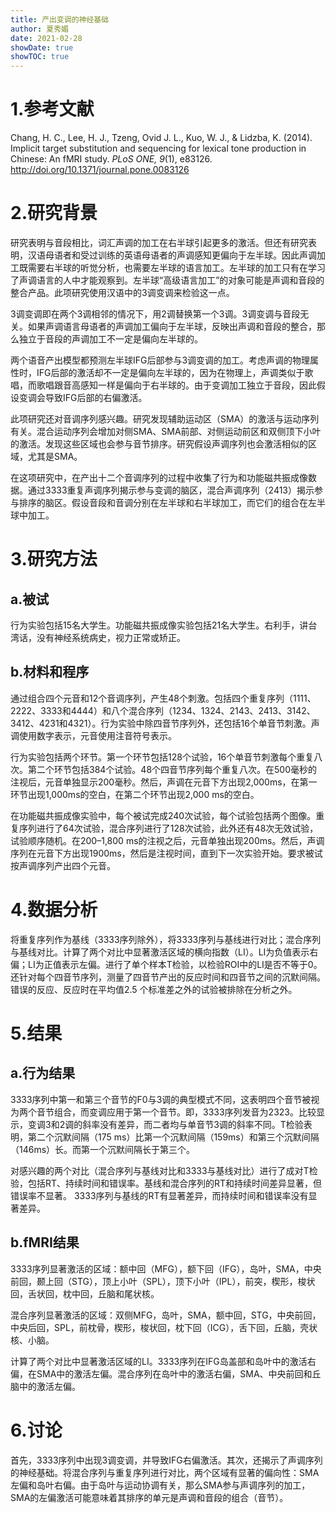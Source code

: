 ```yaml
---
title: 产出变调的神经基础
author: 夏秀媚
date: 2021-02-28
showDate: true
showTOC: true
---
```

# 1.参考文献
Chang, H. C., Lee, H. J., Tzeng, Ovid J. L., Kuo, W. J., & Lidzba, K. (2014). Implicit target substitution and sequencing for lexical tone production in Chinese: An fMRI study. *PLoS ONE, 9*(1), e83126. http://doi.org/10.1371/journal.pone.0083126 

# 2.研究背景
研究表明与音段相比，词汇声调的加工在右半球引起更多的激活。但还有研究表明，汉语母语者和受过训练的英语母语者的声调感知更偏向于左半球。因此声调加工既需要右半球的听觉分析，也需要左半球的语言加工。左半球的加工只有在学习了声调语言的人中才能观察到。左半球“高级语言加工”的对象可能是声调和音段的整合产品。此项研究使用汉语中的3调变调来检验这一点。

3调变调即在两个3调相邻的情况下，用2调替换第一个3调。3调变调与音段无关。如果声调语言母语者的声调加工偏向于左半球，反映出声调和音段的整合，那么独立于音段的声调加工不一定是偏向左半球的。

两个语音产出模型都预测左半球IFG后部参与3调变调的加工。考虑声调的物理属性时，IFG后部的激活却不一定是偏向左半球的，因为在物理上，声调类似于歌唱，而歌唱跟音高感知一样是偏向于右半球的。由于变调加工独立于音段，因此假设变调会导致IFG后部的右偏激活。

此项研究还对音调序列感兴趣。研究发现辅助运动区（SMA）的激活与运动序列有关。混合运动序列会增加对侧SMA、SMA前部、对侧运动前区和双侧顶下小叶的激活。发现这些区域也会参与音节排序。研究假设声调序列也会激活相似的区域，尤其是SMA。

在这项研究中，在产出十二个音调序列的过程中收集了行为和功能磁共振成像数据。通过3333重复声调序列揭示参与变调的脑区，混合声调序列（2413）揭示参与排序的脑区。假设音段和音调分别在左半球和右半球加工，而它们的组合在左半球中加工。

# 3.研究方法
## a.被试
行为实验包括15名大学生。功能磁共振成像实验包括21名大学生。右利手，讲台湾话，没有神经系统病史，视力正常或矫正。

## b.材料和程序
通过组合四个元音和12个音调序列，产生48个刺激。包括四个重复序列（1111、2222、3333和4444）和八个混合序列（1234、1324、2143、2413、3142、3412、4231和4321）。行为实验中除四音节序列外，还包括16个单音节刺激。声调使用数字表示，元音使用注音符号表示。

行为实验包括两个环节。第一个环节包括128个试验，16个单音节刺激每个重复八次。第二个环节包括384个试验。48个四音节序列每个重复八次。在500毫秒的注视后，元音单独显示200毫秒。然后，声调在元音下方出现2,000ms，在第一环节出现1,000ms的空白，在第二个环节出现2,000 ms的空白。

在功能磁共振成像实验中，每个被试完成240次试验，每个试验包括两个图像。重复序列进行了64次试验，混合序列进行了128次试验，此外还有48次无效试验，试验顺序随机。在200–1,800 ms的注视之后，元音单独出现200ms。然后，声调序列在元音下方出现1900ms，然后是注视时间，直到下一次实验开始。要求被试按声调序列产出四个元音。


# 4.数据分析

将重复序列作为基线（3333序列除外），将3333序列与基线进行对比；混合序列与基线对比。计算了两个对比中显著激活区域的横向指数（LI）。LI为负值表示右偏；LI为正值表示左偏。进行了单个样本T检验，以检验ROI中的LI是否不等于0。还针对每个四音节序列，测量了四音节产出的反应时间和四音节之间的沉默间隔。错误的反应、反应时在平均值2.5 个标准差之外的试验被排除在分析之外。


# 5.结果
## a.行为结果
3333序列中第一和第三个音节的F0与3调的典型模式不同，这表明四个音节被视为两个音节组合，而变调应用于第一个音节。即，3333序列发音为2323。比较显示，变调3和2调的斜率没有差异，而二者均与单音节3调的斜率不同。T检验表明，第二个沉默间隔（175 ms）比第一个沉默间隔（159ms）和第三个沉默间隔（146ms）长。而第一个沉默间隔长于第三个。

对感兴趣的两个对比（混合序列与基线对比和3333与基线对比）进行了成对T检验，包括RT、持续时间和错误率。基线和混合序列的RT和持续时间差异显著，但错误率不显著。 3333序列与基线的RT有显著差异，而持续时间和错误率没有显著差异。
## b.fMRI结果
3333序列显著激活的区域：额中回（MFG），额下回（IFG），岛叶，SMA，中央前回，颞上回（STG），顶上小叶（SPL），顶下小叶（IPL），前突，楔形，梭状回，舌状回，枕中回，丘脑和尾状核。

混合序列显著激活的区域：双侧MFG，岛叶，SMA，额中回，STG，中央前回，中央后回，SPL，前枕骨，楔形，梭状回，枕下回（ICG），舌下回，丘脑，壳状核、小脑。

计算了两个对比中显著激活区域的LI。3333序列在IFG岛盖部和岛叶中的激活右偏，在SMA中的激活左偏。混合序列在岛叶中的激活右偏，SMA、中央前回和丘脑中的激活左偏。
# 6.讨论
首先，3333序列中出现3调变调，并导致IFG右偏激活。其次，还揭示了声调序列的神经基础。将混合序列与重复序列进行对比，两个区域有显著的偏向性：SMA左偏和岛叶右偏。由于岛叶与运动协调有关，那么SMA参与声调序列的加工，SMA的左偏激活可能意味着其排序的单元是声调和音段的组合（音节）。




















